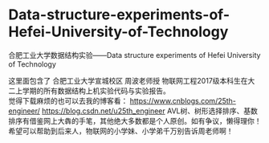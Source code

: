 # Data-structure-experiments-of-Hefei-University-of-Technology
合肥工业大学数据结构实验——Data structure experiments of Hefei University of Technology

  这里面包含了 合肥工业大学宣城校区 周波老师授 物联网工程2017级本科生在大二上学期的所有数据结构上机实验代码与实验报告。                    
  觉得下载麻烦的也可以去我的博客看：
  https://www.cnblogs.com/25th-engineer/
  https://blog.csdn.net/u25th_engineer
  AVL树、树形选择排序、基数排序有借鉴网上大犇的手笔，其他绝大多数都是个人原创。如有争议，懒得理你！
  希望可以帮助到后来人，物联网的小学妹、小学弟千万别告诉周老师啊！
